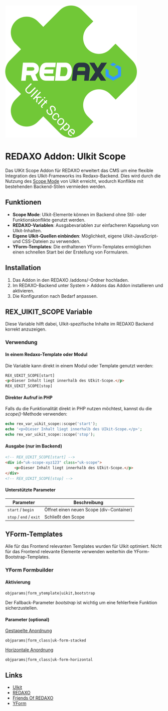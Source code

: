 [![uikit_scope](logo.svg)](https://github.com/lapicidae/uikit_scope)

# REDAXO Addon: UIkit Scope

Das UIKit Scope Addon für REDAXO erweitert das CMS um eine flexible Integration des UIkit-Frameworks ins Redaxo-Backend. Dies wird durch die Nutzung des [Scope Mode](https://getuikit.com/docs/avoiding-conflicts#scope-mode) von UIkit erreicht, wodurch Konflikte mit bestehenden Backend-Stilen vermieden werden.

## Funktionen

  * **Scope Mode**: UIkit-Elemente können im Backend ohne Stil- oder Funktionskonflikte genutzt werden.
  * **REDAXO-Variablen**: Ausgabevariablen zur einfacheren Kapselung von UIkit-Inhalten.
  * **Eigene UIkit-Quellen einbinden**: Möglichkeit, eigene UIkit-JavaScript- und CSS-Dateien zu verwenden.
  * **YForm-Templates**: Die enthaltenen YForm-Templates ermöglichen einen schnellen Start bei der Erstellung von Formularen.

## Installation

 1. Das Addon in den REDAXO /addons/-Ordner hochladen.
 2. Im REDAXO-Backend unter System > Addons das Addon installieren und aktivieren.
 3. Die Konfiguration nach Bedarf anpassen.

## REX_UIKIT_SCOPE Variable

Diese Variable hilft dabei, UIkit-spezifische Inhalte im REDAXO Backend korrekt anzuzeigen.

### Verwendung

#### In einem Redaxo-Template oder Modul

Die Variable kann direkt in einem Modul oder Template genutzt werden:

```html
REX_UIKIT_SCOPE[start]
<p>Dieser Inhalt liegt innerhalb des UIkit-Scope.</p>
REX_UIKIT_SCOPE[stop]
```

#### Direkter Aufruf in PHP

Falls du die Funktionalität direkt in PHP nutzen möchtest, kannst du die *scope()*-Methode verwenden:

```php
echo rex_var_uikit_scope::scope('start');
echo '<p>Dieser Inhalt liegt innerhalb des UIkit-Scope.</p>';
echo rex_var_uikit_scope::scope('stop');
```

#### Ausgabe (nur im Backend)

```html
<!-- REX_UIKIT_SCOPE[start] -->
<div id="uk-scope-xyz123" class="uk-scope">
    <p>Dieser Inhalt liegt innerhalb des UIkit-Scope.</p>
</div>
<!-- REX_UIKIT_SCOPE[stop] -->
```

#### Unterstützte Parameter

| Parameter               | Beschreibung                             |
|-------------------------|------------------------------------------|
| `start` / `begin`       | Öffnet einen neuen Scope (div-Container) |
| `stop` / `end` / `exit` | Schließt den Scope                       |

## YForm-Templates

Alle für das Frontend relevanten Templates wurden für UIkit optimiert. Nicht für das Frontend relevante Elemente verwenden weiterhin die YForm-Bootstrap-Templates.

### YForm Formbuilder

#### Aktivierung

```text
objparams|form_ytemplate|uikit,bootstrap
```

Der Fallback-Parameter *bootstrap* ist wichtig um eine fehlerfreie Funktion sicherzustellen.

#### Parameter (optional)

[Gestapelte Anordnung](https://getuikit.com/docs/form#layout)

```text
objparams|form_class|uk-form-stacked
```

[Horizontale Anordnung](https://getuikit.com/docs/form#horizontal-form)

```text
objparams|form_class|uk-form-horizontal
```

## Links

  * [UIkit](https://getuikit.com/)
  * [REDAXO](https://redaxo.org/)
  * [Friends Of REDAXO](https://friendsofredaxo.github.io/)
  * [YForm](https://github.com/yakamara/yform)
